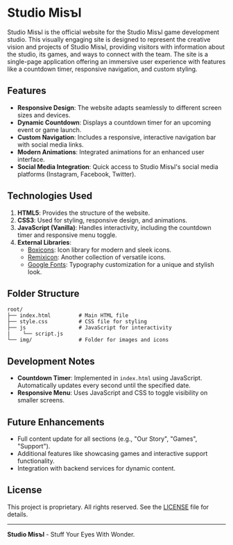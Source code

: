 # Studio Misъl

Studio Misъl is the official website for the Studio Misъl game development studio. This visually engaging site is designed to represent the creative vision and projects of Studio Misъl, providing visitors with information about the studio, its games, and ways to connect with the team. The site is a single-page application offering an immersive user experience with features like a countdown timer, responsive navigation, and custom styling.

## Features

- **Responsive Design**: The website adapts seamlessly to different screen sizes and devices.
- **Dynamic Countdown**: Displays a countdown timer for an upcoming event or game launch.
- **Custom Navigation**: Includes a responsive, interactive navigation bar with social media links.
- **Modern Animations**: Integrated animations for an enhanced user interface.
- **Social Media Integration**: Quick access to Studio Misъl's social media platforms (Instagram, Facebook, Twitter).

## Technologies Used

1. **HTML5**: Provides the structure of the website.
2. **CSS3**: Used for styling, responsive design, and animations.
3. **JavaScript (Vanilla)**: Handles interactivity, including the countdown timer and responsive menu toggle.
4. **External Libraries**:
   - [Boxicons](https://boxicons.com): Icon library for modern and sleek icons.
   - [Remixicon](https://remixicon.com): Another collection of versatile icons.
   - [Google Fonts](https://fonts.google.com): Typography customization for a unique and stylish look.

## Folder Structure

```
root/
├── index.html         # Main HTML file
├── style.css          # CSS file for styling
├── js                 # JavaScript for interactivity
|    └── script.js
└── img/               # Folder for images and icons
```
## Development Notes

- **Countdown Timer**: Implemented in `index.html` using JavaScript. Automatically updates every second until the specified date.
- **Responsive Menu**: Uses JavaScript and CSS to toggle visibility on smaller screens.

## Future Enhancements

- Full content update for all sections (e.g., "Our Story", "Games", "Support").
- Additional features like showcasing games and interactive support functionality.
- Integration with backend services for dynamic content.


## License

This project is proprietary. All rights reserved. See the [LICENSE](LICENSE) file for details.

---

**Studio Misъl** - Stuff Your Eyes With Wonder.


